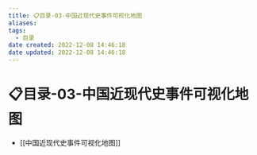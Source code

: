 ```yaml
---
title: 📋目录-03-中国近现代史事件可视化地图
aliases:
tags:
  - 目录
date created: 2022-12-08 14:46:18
date updated: 2022-12-08 14:46:18
---
```


# 📋目录-03-中国近现代史事件可视化地图

- [[中国近现代史事件可视化地图]]
